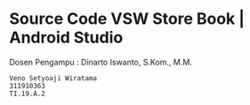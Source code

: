 # Source Code VSW Store Book | Android Studio
Dosen Pengampu : Dinarto Iswanto, S.Kom., M.M.

```
Veno Setyoaji Wiratama
311910363
TI.19.A.2
```

